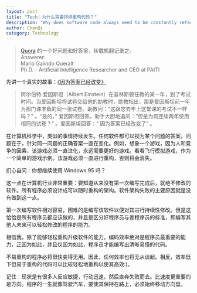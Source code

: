 ```yaml
---
layout: post
title: "Tech：为什么需要持续重构代码？"
description: "Why does software code always need to be constantly refactored"
author: ChenQi
category: Technology
---
```


> [Quora](https://qr.ae/pNAnqY) 的一个好问题和好答案，转载机翻记录之。  
> Answerer:  
> Mario Galindo Queralt  
>Ph.D. - Artificial Intelligence Researcher and CEO at PAITI  

先讲一个真实的故事：[《因为答案已经改变》](http://www.rkndavis.com/business-technology/because-the-answers-have-changed/)

> 阿尔伯特·爱因斯坦（Albert Einstein）在普林斯顿任教的某一年，到了考试时间。当爱因斯坦将试卷交给他的助教时，助教指出，那是爱因斯坦前一年为那门课准备的同一张试卷。助教问：“这跟您去年上这堂课的考试不一样吗？” 。“是的。” 爱因斯坦回答。助手大胆地追问：“但是为何连续两年使用相同的试卷？” 。爱因斯坦回答：“ 因为答案已经改变了” 。

在计算机科学中，类似的事情持续发生。任何软件都可以视为某个问题的答案。问题在于，针对同一问题的正确答案一直在变化。例如，想象一个游戏，因为人和竞争的因素，该游戏必须一直进化，永远需要更好的游戏。看看飞行模拟游戏，作为一个简单的游戏示例。该游戏必须一直进行重构，否则将会消失。

扪心自问：你想继续使用 Windows 95 吗？

这一点在计算机行业非常重要：要知道从来没有第一次编写完成后，就绝不修改的软件。所有程序必须设计成可以随时重构的架构。软件架构失败的主要原因就是没有做到这一点。

第一次编写软件相对容易，困难的是编写该软件以便对其进行持续性修改。但是这恰恰是所有程序员都应该做的，并且是区分好程序员与差程序员的标准，即编写其他人未来可以轻松修改的程序的能力。

相信我，除了能够轻松重构升级软件的能力，编码效率绝对是程序员最重要的能力，正因为如此，并且仅因为如此，程序员才能编写出清晰易懂的代码。

不易重构的程序必将很快变得无用。因此，任何效率也将无从谈起。相反，效率低下但易于重构的代码可以比较轻松地重构以使其高效:)。

记住：现状是有很多人反应敏捷，行动迅速，然后直奔失败而去。比速度更重要的是方向。程序的一生就像驾驶汽车，要使其保持在路上，必须始终移动方向盘。
